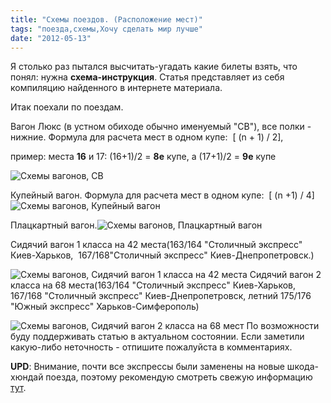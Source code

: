 ```yaml
---
title: "Схемы поездов. (Расположение мест)"
tags: "поезда,схемы,Хочу сделать мир лучше"
date: "2012-05-13"
---
```


Я столько раз пытался высчитать-угадать какие билеты взять, что понял: нужна **схема-инструкция**. Статья представляет из себя компиляцию найденного в интернете материала.

Итак поехали по поездам.

Вагон Люкс (в устном обиходе обычно именуемый "СВ"), все полки - нижние. Формула для расчета мест в одном купе:  \[ (n + 1) / 2\],

пример: места **16** и 17: (16+1)/2 = **8е** купе, а (17+1)/2 = **9е** купе

![Схемы вагонов, СВ](images/1_sv_530.gif "Схемы вагонов, СВ")

Купейный вагон. Формула для расчета мест в одном купе:  \[ (n +1) / 4\]![Схемы вагонов, Купейный вагон](images/3_kupe_530.gif "Схемы вагонов, Купейный вагон")

Плацкартный вагон.![Схемы вагонов, Плацкартный вагон](images/2_plackart_530.gif "Схемы вагонов, Плацкартный вагон")

Сидячий вагон 1 класса на 42 места(163/164 "Столичный экспресс" Киев-Харьков,  167/168"Столичный экспресс" Киев-Днепропетровск.)

![Схемы вагонов, Сидячий вагон 1 класса на 42 места](images/7_sid-1-42.gif "Схемы вагонов, Сидячий вагон 1 класса на 42 места") Сидячий вагон 2 класса на 68 места(163/164 "Столичный экспресс" Киев-Харьков,  167/168 "Столичный экспресс" Киев-Днепропетровск, летний 175/176 "Южный экспресс" Харьков-Симферополь)

![Схемы вагонов, Cидячий вагон 2 класса на 68 мест](images/8_sid-2-68.gif "Схемы вагонов, Cидячий вагон 2 класса на 68 мест") По возможности буду поддерживать статью в актуальном состоянии. Если заметили какую-либо неточность - отпишите пожалуйста в комментариях.

**UPD**: Внимание, почти все экспрессы были заменены на новые шкода-хюндай поезда, поэтому рекомендую смотреть свежую информацию [тут](https://stepansuvorov.com/blog/2012/06/%D1%81%D1%85%D0%B5%D0%BC%D0%B0-%D1%80%D0%B0%D1%81%D0%BF%D0%BE%D0%BB%D0%BE%D0%B6%D0%B5%D0%BD%D0%B8%D1%8F-%D0%BC%D0%B5%D1%81%D1%82-skodahyundai/).
